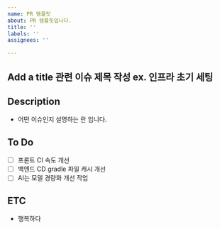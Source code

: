 ```yaml
---
name: PR 템플릿
about: PR 템플릿입니다.
title: ''
labels: ''
assignees: ''

---
```


Add a title
관련 이슈 제목 작성 ex. 인프라 초기 세팅
---------------------------------------------------------------
## Description
- 어떤 이슈인지 설명하는 란 입니다.
## To Do
- [ ] 프론트 CI 속도 개선
- [ ] 백엔드 CD gradle 파일 캐시 개선
- [ ] AI는 모델 경량화 개선 작업

## ETC
- 행복하다
